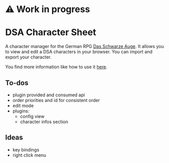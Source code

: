 # :warning: Work in progress

# DSA Character Sheet

A character manager for the German RPG [Das Schwarze Auge](https://en.wikipedia.org/wiki/The_Dark_Eye).
It allows you to view and edit a DSA characters in your browser. You can import and export your character.

You find more information like how to use it [here](https://sertonix.github.io/dsa-character-sheet/).

## To-dos

* plugin provided and consumed api
* order priorities and id for consistent order
* edit mode
* plugins:
  * config view
  * character infos section

## Ideas

* key bindings
* right click menu

